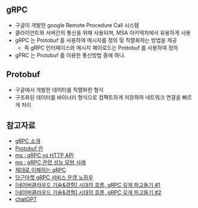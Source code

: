 ## gRPC
- 구글이 개발한 google Remote Procedure Call 시스템
- 클라이언트와 서버간의 통신을 위해 사용되며, MSA 아키텍처에서 유용하게 사용
- gRPC 는 Protobuf 를 사용하여 메시지를 정의 및 직렬화하는 방법을 제공
  - 즉 gRPC 인터페이스와 메시지 페이로드는 Protobuf 를 사용하여 정의
- gPRC 는 Protobuf 를 이용한 통신방법 중에 하나.

## Protobuf
- 구글에서 개발한 데이터를 직렬화한 형식
- 구조화된 데이터를 바이너리 형식으로 컴팩트하게 저장하여 네트워크 연결을 빠르게 처리

## 참고자료
* [gRPC 소개](https://grpc.io/docs/what-is-grpc/introduction/)
* [Protobuf 란](https://appmaster.io/ko/blog/peurotobeopeuran-mueosibnigga)
* [ms : gRPC vs HTTP API](https://learn.microsoft.com/ko-kr/aspnet/core/grpc/comparison?view=aspnetcore-8.0)
* [ms : gRPC 관련 성능 모범 사례](https://learn.microsoft.com/ko-kr/aspnet/core/grpc/performance?view=aspnetcore-8.0)
* [제대로 이해하는 gRPC](https://youtu.be/VBtwIkE-W14?si=7EiAvjTMKWU888FO)
* [당근마켓 gRPC 서비스 운영 노하우](https://youtu.be/igHrQPzLVRw?si=0hhF_tx66B5kZI9J)
* [[네이버클라우드 기술&경험] 시대의 흐름, gRPC 깊게 파고들기 #1](https://medium.com/naver-cloud-platform/nbp-%EA%B8%B0%EC%88%A0-%EA%B2%BD%ED%97%98-%EC%8B%9C%EB%8C%80%EC%9D%98-%ED%9D%90%EB%A6%84-grpc-%EA%B9%8A%EA%B2%8C-%ED%8C%8C%EA%B3%A0%EB%93%A4%EA%B8%B0-1-39e97cb3460)
* [[네이버클라우드 기술&경험] 시대의 흐름, gRPC 깊게 파고들기 #2](https://medium.com/naver-cloud-platform/nbp-%EA%B8%B0%EC%88%A0-%EA%B2%BD%ED%97%98-%EC%8B%9C%EB%8C%80%EC%9D%98-%ED%9D%90%EB%A6%84-grpc-%EA%B9%8A%EA%B2%8C-%ED%8C%8C%EA%B3%A0%EB%93%A4%EA%B8%B0-2-b01d390a7190)
* [chatGPT](https://chat.openai.com/)